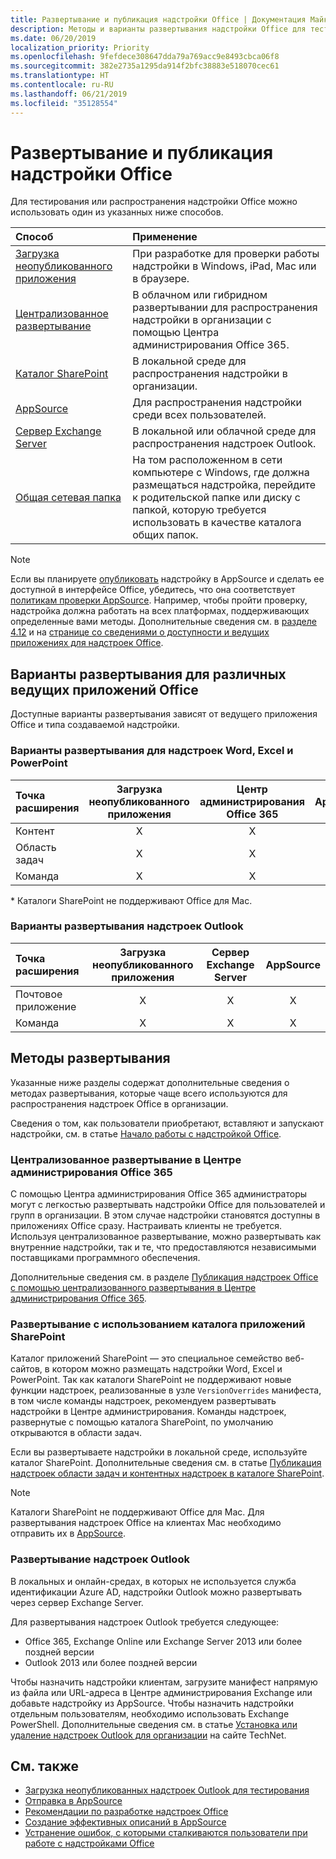 ```yaml
---
title: Развертывание и публикация надстройки Office | Документация Майкрософт
description: Методы и варианты развертывания надстройки Office для тестирования и распространения.
ms.date: 06/20/2019
localization_priority: Priority
ms.openlocfilehash: 9fefdece308647dda79a769acc9e8493cbca06f8
ms.sourcegitcommit: 382e2735a1295da914f2bfc38883e518070cec61
ms.translationtype: HT
ms.contentlocale: ru-RU
ms.lasthandoff: 06/21/2019
ms.locfileid: "35128554"
---
```

# <a name="deploy-and-publish-your-office-add-in"></a>Развертывание и публикация надстройки Office

Для тестирования или распространения надстройки Office можно использовать один из указанных ниже способов.

|**Способ**|**Применение**|
|:---------|:------------|
|[Загрузка неопубликованного приложения](../testing/create-a-network-shared-folder-catalog-for-task-pane-and-content-add-ins.md)|При разработке для проверки работы надстройки в Windows, iPad, Mac или в браузере.|
|[Централизованное развертывание](centralized-deployment.md)|В облачном или гибридном развертывании для распространения надстройки в организации с помощью Центра администрирования Office 365.|
|[Каталог SharePoint](publish-task-pane-and-content-add-ins-to-an-add-in-catalog.md)|В локальной среде для распространения надстройки в организации.|
|[AppSource](/office/dev/store/submit-to-the-office-store)|Для распространения надстройки среди всех пользователей.|
|[Сервер Exchange Server](#outlook-add-in-deployment)|В локальной или облачной среде для распространения надстроек Outlook.|
|[Общая сетевая папка](../testing/create-a-network-shared-folder-catalog-for-task-pane-and-content-add-ins.md)|На том расположенном в сети компьютере с Windows, где должна размещаться надстройка, перейдите к родительской папке или диску с папкой, которую требуется использовать в качестве каталога общих папок.|

> [!NOTE]
> Если вы планируете [опубликовать](../publish/publish.md) надстройку в AppSource и сделать ее доступной в интерфейсе Office, убедитесь, что она соответствует [политикам проверки AppSource](/office/dev/store/validation-policies). Например, чтобы пройти проверку, надстройка должна работать на всех платформах, поддерживающих определенные вами методы. Дополнительные сведения см. в [разделе 4.12](/office/dev/store/validation-policies#4-apps-and-add-ins-behave-predictably) и на [странице со сведениями о доступности и ведущих приложениях для надстроек Office](../overview/office-add-in-availability.md).

## <a name="deployment-options-by-office-host"></a>Варианты развертывания для различных ведущих приложений Office

Доступные варианты развертывания зависят от ведущего приложения Office и типа создаваемой надстройки.

### <a name="deployment-options-for-word-excel-and-powerpoint-add-ins"></a>Варианты развертывания для надстроек Word, Excel и PowerPoint

| Точка расширения | Загрузка неопубликованного приложения | Центр администрирования Office 365 |AppSource   | Каталог SharePoint\* |
|:----------------|:-----------:|:-----------------------:|:----------:|:--------------------:|
| Контент         | X           | X                       | X          | X                    |
| Область задач       | X           | X                       | X          | X                    |
| Команда         | X           | X                       | X          |                      |

&#42; Каталоги SharePoint не поддерживают Office для Mac.

### <a name="deployment-options-for-outlook-add-ins"></a>Варианты развертывания надстроек Outlook

| Точка расширения | Загрузка неопубликованного приложения | Сервер Exchange Server | AppSource    |
|:----------------|:-----------:|:---------------:|:------------:|
| Почтовое приложение        | X           | X               | X            |
| Команда         | X           | X               | X            |

## <a name="deployment-methods"></a>Методы развертывания

Указанные ниже разделы содержат дополнительные сведения о методах развертывания, которые чаще всего используются для распространения надстроек Office в организации.

Сведения о том, как пользователи приобретают, вставляют и запускают надстройки, см. в статье [Начало работы с надстройкой Office](https://support.office.com/en-ie/article/Start-using-your-Office-Add-in-82e665c4-6700-4b56-a3f3-ef5441996862?ui=en-US&rs=en-IE&ad=IE).

### <a name="centralized-deployment-via-the-office-365-admin-center"></a>Централизованное развертывание в Центре администрирования Office 365 

С помощью Центра администрирования Office 365 администраторы могут с легкостью развертывать надстройки Office для пользователей и групп в организации. В этом случае надстройки становятся доступны в приложениях Office сразу. Настраивать клиенты не требуется. Используя централизованное развертывание, можно развертывать как внутренние надстройки, так и те, что предоставляются независимыми поставщиками программного обеспечения.

Дополнительные сведения см. в разделе [Публикация надстроек Office с помощью централизованного развертывания в Центре администрирования Office 365](centralized-deployment.md).

### <a name="sharepoint-app-catalog-deployment"></a>Развертывание с использованием каталога приложений SharePoint

Каталог приложений SharePoint — это специальное семейство веб-сайтов, в котором можно размещать надстройки Word, Excel и PowerPoint. Так как каталоги SharePoint не поддерживают новые функции надстроек, реализованные в узле `VersionOverrides` манифеста, в том числе команды надстроек, рекомендуем развертывать надстройки в Центре администрирования. Команды надстроек, развернутые с помощью каталога SharePoint, по умолчанию открываются в области задач.

Если вы развертываете надстройки в локальной среде, используйте каталог SharePoint. Дополнительные сведения см. в статье [Публикация надстроек области задач и контентных надстроек в каталоге SharePoint](publish-task-pane-and-content-add-ins-to-an-add-in-catalog.md).

> [!NOTE]
> Каталоги SharePoint не поддерживают Office для Mac. Для развертывания надстроек Office на клиентах Mac необходимо отправить их в [AppSource](/office/dev/store/submit-to-the-office-store).

### <a name="outlook-add-in-deployment"></a>Развертывание надстроек Outlook

В локальных и онлайн-средах, в которых не используется служба идентификации Azure AD, надстройки Outlook можно развертывать через сервер Exchange Server.

Для развертывания надстроек Outlook требуется следующее:

- Office 365, Exchange Online или Exchange Server 2013 или более поздней версии
- Outlook 2013 или более поздней версии

Чтобы назначить надстройки клиентам, загрузите манифест напрямую из файла или URL-адреса в Центре администрирования Exchange или добавьте надстройку из AppSource. Чтобы назначить надстройки отдельным пользователям, необходимо использовать Exchange PowerShell. Дополнительные сведения см. в статье [Установка или удаление надстроек Outlook для организации](https://technet.microsoft.com/library/jj943752(v=exchg.150).aspx) на сайте TechNet.

## <a name="see-also"></a>См. также

- [Загрузка неопубликованных надстроек Outlook для тестирования](../testing/create-a-network-shared-folder-catalog-for-task-pane-and-content-add-ins.md)
- [Отправка в AppSource][AppSource]
- [Рекомендации по разработке надстроек Office](../design/add-in-design.md)
- [Создание эффективных описаний в AppSource](/office/dev/store/create-effective-office-store-listings)
- [Устранение ошибок, с которыми сталкиваются пользователи при работе с надстройками Office](../testing/testing-and-troubleshooting.md)

[AppSource]: https://docs.microsoft.com/office/dev/store/submit-to-the-office-store
[Office Add-in host and platform availability]: ../overview/office-add-in-availability
